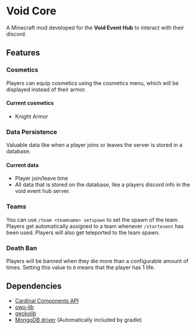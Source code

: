 # Void Core
A Minecraft mod developed for the **Void Event Hub** to interact with their discord.

## Features

### Cosmetics
Players can equip cosmetics using the cosmetics menu, which will be displayed instead of their armor.

#### Current cosmetics
* Knight Armor

### Data Persistence
Valuable data like when a player joins or leaves the server is stored in a database.

#### Current data
* Player join/leave time
* All data that is stored on the database, like a players discord info in the void event hub server.

### Teams
You can use `/team <teamname> setspawn` to set the spawn of the team.
Players get automatically assigned to a team whenever `/startevent` has been used. Players will also get teleported
to the team spawn.

### Death Ban
Players will be banned when they die more than a configurable amount of times.
Setting this value to `0` means that the player has 1 life.

## Dependencies
* [Cardinal Components API](https://github.com/Ladysnake/Cardinal-Components-API)
* [owo-lib](https://github.com/wisp-forest/owo-lib/)
* [geckolib](https://github.com/bernie-g/geckolib)
* [MongoDB driver](https://github.com/mongodb/mongo-java-driver) (Automatically included by gradle)


